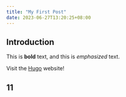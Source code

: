 ```yaml
---
title: "My First Post"
date: 2023-06-27T13:20:25+08:00
---
```


## Introduction

This is **bold** text, and this is *emphasized* text.

Visit the [Hugo](https://gohugo.io) website!

## 11
